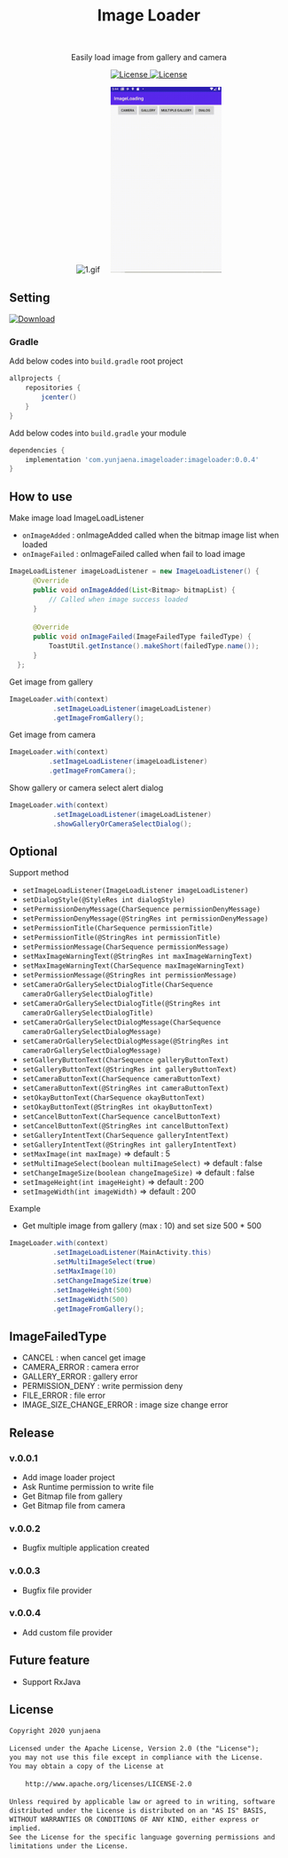 <h1 align="center">Image Loader</h1></br>

<p align="center">
Easily load image from gallery and camera
</p>

<p align="center">
<a href="https://android-arsenal.com/api?level=19"><img alt="License" src="https://img.shields.io/badge/API-19%2B-brightgreen.svg?style=flat"/>
<a href="https://opensource.org/licenses/Apache-2.0"><img alt="License" src="https://img.shields.io/badge/License-Apache%202.0-blue.svg"/>
</a>

<p align="center">
<img alt="1.gif" src="./img/1.gif" width="200"/>
&nbsp
&nbsp
<img alt="2.gif" src="./img/2.gif" width="200"/>
</p>

## Setting
[ ![Download](https://api.bintray.com/packages/yunjaena/image-loader/imageloader/images/download.svg?version=0.0.4) ](https://bintray.com/yunjaena/image-loader/imageloader/0.0.4/link)

### Gradle
Add below codes into `build.gradle` root project

```gradle
allprojects {
    repositories {
        jcenter()
    }
}
```

Add below codes into `build.gradle` your module

```gradle
dependencies {
    implementation 'com.yunjaena.imageloader:imageloader:0.0.4'
}
```

## How to use

Make image load ImageLoadListener
  - `onImageAdded` : onImageAdded called when the bitmap image list when loaded
  - `onImageFailed` : onImageFailed called when fail to load image

```java
ImageLoadListener imageLoadListener = new ImageLoadListener() {
      @Override
      public void onImageAdded(List<Bitmap> bitmapList) {
          // Called when image success loaded
      }

      @Override
      public void onImageFailed(ImageFailedType failedType) {
          ToastUtil.getInstance().makeShort(failedType.name());
      }
  };
```

Get image from gallery

```java
ImageLoader.with(context)
           .setImageLoadListener(imageLoadListener)
           .getImageFromGallery();
```

 Get image from camera

```java
ImageLoader.with(context)
          .setImageLoadListener(imageLoadListener)
          .getImageFromCamera();
```

Show gallery or camera select alert dialog

```java
ImageLoader.with(context)
           .setImageLoadListener(imageLoadListener)
           .showGalleryOrCameraSelectDialog();
```

## Optional

Support method

- `setImageLoadListener(ImageLoadListener imageLoadListener)`
- `setDialogStyle(@StyleRes int dialogStyle)`
- `setPermissionDenyMessage(CharSequence permissionDenyMessage)`
- `setPermissionDenyMessage(@StringRes int permissionDenyMessage)`
- `setPermissionTitle(CharSequence permissionTitle)`
- `setPermissionTitle(@StringRes int permissionTitle)`
- `setPermissionMessage(CharSequence permissionMessage)`
- `setMaxImageWarningText(@StringRes int maxImageWarningText)`
- `setMaxImageWarningText(CharSequence maxImageWarningText)`
- `setPermissionMessage(@StringRes int permissionMessage)`
- `setCameraOrGallerySelectDialogTitle(CharSequence cameraOrGallerySelectDialogTitle)`
- `setCameraOrGallerySelectDialogTitle(@StringRes int cameraOrGallerySelectDialogTitle)`
- `setCameraOrGallerySelectDialogMessage(CharSequence cameraOrGallerySelectDialogMessage)`
- `setCameraOrGallerySelectDialogMessage(@StringRes int cameraOrGallerySelectDialogMessage)`
- `setGalleryButtonText(CharSequence galleryButtonText)`
- `setGalleryButtonText(@StringRes int galleryButtonText)`
- `setCameraButtonText(CharSequence cameraButtonText)`
- `setCameraButtonText(@StringRes int cameraButtonText)`
- `setOkayButtonText(CharSequence okayButtonText)`
- `setOkayButtonText(@StringRes int okayButtonText)`
- `setCancelButtonText(CharSequence cancelButtonText)`
- `setCancelButtonText(@StringRes int cancelButtonText)`
- `setGalleryIntentText(CharSequence galleryIntentText)`
- `setGalleryIntentText(@StringRes int galleryIntentText)`
- `setMaxImage(int maxImage)` => default : 5
- `setMultiImageSelect(boolean multiImageSelect)` => default : false
- `setChangeImageSize(boolean changeImageSize)` => default : false
- `setImageHeight(int imageHeight)` => default : 200
- `setImageWidth(int imageWidth)` => default : 200

Example
- Get multiple image from gallery (max : 10) and set size 500 * 500
```java
ImageLoader.with(context)
           .setImageLoadListener(MainActivity.this)
           .setMultiImageSelect(true)
           .setMaxImage(10)
           .setChangeImageSize(true)
           .setImageHeight(500)
           .setImageWidth(500)
           .getImageFromGallery();
```

## ImageFailedType

- CANCEL : when cancel get image
- CAMERA_ERROR : camera error
- GALLERY_ERROR : gallery error
- PERMISSION_DENY : write permission deny
- FILE_ERROR : file error
- IMAGE_SIZE_CHANGE_ERROR : image size change error

## Release

### v.0.0.1
- Add image loader project
- Ask Runtime permission to write file
- Get Bitmap file from gallery
- Get Bitmap file from camera

### v.0.0.2
-  Bugfix multiple application created

### v.0.0.3
-  Bugfix file provider

### v.0.0.4
-  Add custom file provider

## Future feature
- Support RxJava

## License
```
Copyright 2020 yunjaena

Licensed under the Apache License, Version 2.0 (the "License");
you may not use this file except in compliance with the License.
You may obtain a copy of the License at

    http://www.apache.org/licenses/LICENSE-2.0

Unless required by applicable law or agreed to in writing, software
distributed under the License is distributed on an "AS IS" BASIS,
WITHOUT WARRANTIES OR CONDITIONS OF ANY KIND, either express or implied.
See the License for the specific language governing permissions and
limitations under the License.
```
